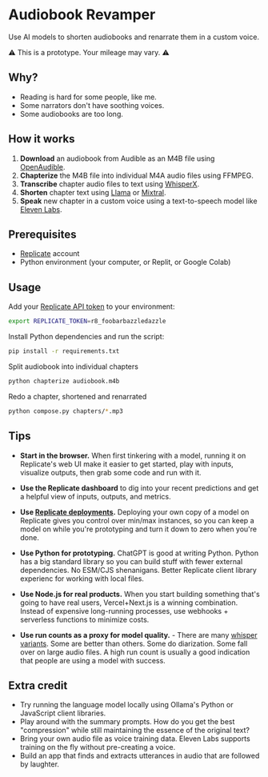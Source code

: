 # Audiobook Revamper

Use AI models to shorten audiobooks and renarrate them in a custom voice.

⚠️ This is a prototype. Your mileage may vary. ⚠️

## Why?

- Reading is hard for some people, like me.
- Some narrators don't have soothing voices.
- Some audiobooks are too long.

## How it works

1. **Download** an audiobook from Audible as an M4B file using [OpenAudible](https://openaudible.org).
1. **Chapterize** the M4B file into individual M4A audio files using FFMPEG.
1. **Transcribe** chapter audio files to text using [WhisperX](https://replicate.com/daanelson/whisperx).
1. **Shorten** chapter text using [Llama](https://replicate.com/meta/llama-2-70b-chat) or [Mixtral](https://replicate.com/mistralai/mixtral-8x7b-instruct-v0.1).
1. **Speak** new chapter in a custom voice using a text-to-speech model like [Eleven Labs](https://elevenlabs.io/voice-lab).

## Prerequisites

- [Replicate](https://replicate.com) account
- Python environment (your computer, or Replit, or Google Colab)

## Usage

Add your [Replicate API token](https://replicate.com/account) to your environment:

```sh
export REPLICATE_TOKEN=r8_foobarbazzledazzle
```

Install Python dependencies and run the script:

```sh
pip install -r requirements.txt
```

Split audiobook into individual chapters

```sh
python chapterize audiobook.m4b
```

Redo a chapter, shortened and renarrated

```sh
python compose.py chapters/*.mp3
```

## Tips

- **Start in the browser.** When first tinkering with a model, running it on Replicate's web UI make it easier to get started, play with inputs, visualize outputs, then grab some code and run with it.

- **Use the Replicate dashboard** to dig into your recent predictions and get a helpful view of inputs, outputs, and metrics.

- **Use [Replicate deployments](https://replicate.com/docs/deployments).** Deploying your own copy of a model on Replicate gives you control over min/max instances, so you can keep a model on while you're prototyping and turn it down to zero when you're done.

- **Use Python for prototyping.** ChatGPT is good at writing Python. Python has a big standard library so you can build stuff with fewer external dependencies. No ESM/CJS shenanigans. Better Replicate client library experienc for working with local files.

- **Use Node.js for real products.** When you start building something that's going to have real users, Vercel+Next.js is a winning combination. Instead of expensive long-running processes, use webhooks + serverless functions to minimize costs.

- **Use run counts as a proxy for model quality.** - There are many [whisper variants](https://replicate.com/explore?query=whisper). Some are better than others. Some do diarization. Some fall over on large audio files. A high run count is usually a good indication that people are using a model with success.

## Extra credit

- Try running the language model locally using Ollama's Python or JavaScript client libraries.
- Play around with the summary prompts. How do you get the best "compression" while still maintaining the essence of the original text?
- Bring your own audio file as voice training data. Eleven Labs supports training on the fly without pre-creating a voice.
- Build an app that finds and extracts utterances in audio that are followed by laughter.